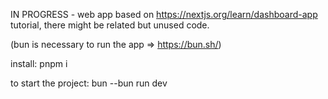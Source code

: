 IN PROGRESS - web app based on https://nextjs.org/learn/dashboard-app tutorial, there might be related but unused code.

(bun is necessary to run the app => https://bun.sh/)

install: pnpm i

to start the project: bun --bun run dev
